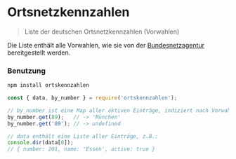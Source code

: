 # Ortsnetzkennzahlen

> Liste der deutschen Ortsnetzkennzahlen (Vorwahlen)

Die Liste enthält alle Vorwahlen, wie sie von der [Bundesnetzagentur](https://www.bundesnetzagentur.de/cln_1432/DE/Sachgebiete/Telekommunikation/Unternehmen_Institutionen/Nummerierung/Rufnummern/ONRufnr/ON_Einteilung_ONB/ON_ONB_ONKz_ONBGrenzen_Basepage.html?nn=316054) bereitgestellt werden.

### Benutzung

```bash
npm install ortskennzahlen
```

```js
const { data, by_number } = require('ortskennzahlen');

// by_number ist eine Map aller aktiven Einträge, indiziert nach Vorwahlen
by_number.get(89);   // -> 'München'
by_number.get('89'); // -> undefined

// data enthält eine Liste aller Einträge, z.B.:
console.dir(data[0]);
// { number: 201, name: 'Essen', active: true }
```

